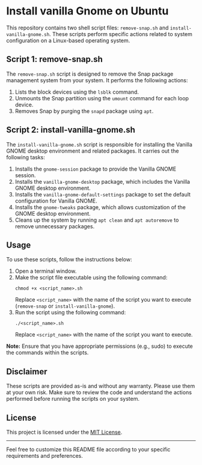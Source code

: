 # Install vanilla Gnome on Ubuntu

This repository contains two shell script files: `remove-snap.sh` and `install-vanilla-gnome.sh`. These scripts perform specific actions related to system configuration on a Linux-based operating system.

## Script 1: remove-snap.sh

The `remove-snap.sh` script is designed to remove the Snap package management system from your system. It performs the following actions:

1. Lists the block devices using the `lsblk` command.
2. Unmounts the Snap partition using the `umount` command for each loop device.
3. Removes Snap by purging the `snapd` package using `apt`.

## Script 2: install-vanilla-gnome.sh

The `install-vanilla-gnome.sh` script is responsible for installing the Vanilla GNOME desktop environment and related packages. It carries out the following tasks:

1. Installs the `gnome-session` package to provide the Vanilla GNOME session.
2. Installs the `vanilla-gnome-desktop` package, which includes the Vanilla GNOME desktop environment.
3. Installs the `vanilla-gnome-default-settings` package to set the default configuration for Vanilla GNOME.
4. Installs the `gnome-tweaks` package, which allows customization of the GNOME desktop environment.
5. Cleans up the system by running `apt clean` and `apt autoremove` to remove unnecessary packages.

## Usage

To use these scripts, follow the instructions below:

1. Open a terminal window.
2. Make the script file executable using the following command:
   ```
   chmod +x <script_name>.sh
   ```
   Replace `<script_name>` with the name of the script you want to execute (`remove-snap` or `install-vanilla-gnome`).
3. Run the script using the following command:
   ```
   ./<script_name>.sh
   ```
   Replace `<script_name>` with the name of the script you want to execute.

**Note:** Ensure that you have appropriate permissions (e.g., sudo) to execute the commands within the scripts.

## Disclaimer

These scripts are provided as-is and without any warranty. Please use them at your own risk. Make sure to review the code and understand the actions performed before running the scripts on your system.

## License

This project is licensed under the [MIT License](LICENSE).

---

Feel free to customize this README file according to your specific requirements and preferences.